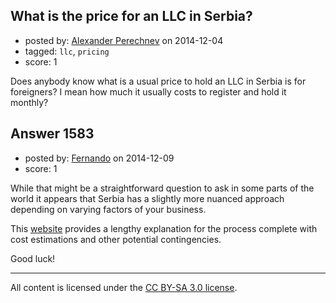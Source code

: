 ## What is the price for an LLC in Serbia?

- posted by: [Alexander Perechnev](https://stackexchange.com/users/1341735/alexander-perechnev) on 2014-12-04
- tagged: `llc`, `pricing`
- score: 1

Does anybody know what is a usual price to hold an LLC in Serbia is for foreigners? I mean how much it usually costs to register and hold it monthly?


## Answer 1583

- posted by: [Fernando](https://stackexchange.com/users/5092626/fernando) on 2014-12-09
- score: 1

<p>While that might be a straightforward question to ask in some parts of the world it appears that Serbia has a slightly more nuanced approach depending on varying factors of your business. </p>

<p>This <a href="http://www.doingbusiness.org/data/exploreeconomies/serbia/starting-a-business" rel="nofollow">website</a> provides a lengthy explanation for the process complete with cost estimations and other potential contingencies.</p>

<p>Good luck!</p>




---

All content is licensed under the [CC BY-SA 3.0 license](https://creativecommons.org/licenses/by-sa/3.0/).
